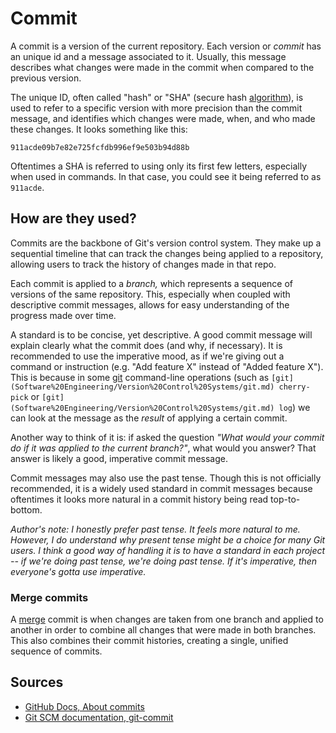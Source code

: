 # Commit

A commit is a version of the current repository. Each version or *commit* has an unique id and a message associated to it. Usually, this message describes what changes were made in the commit when compared to the previous version.

The unique ID, often called "hash" or "SHA" (secure hash [algorithm](Computer%20Science/Algorithms/algorithm.md)), is used to refer to a specific version with more precision than the commit message, and identifies which changes were made, when, and who made these changes. It looks something like this:

`911acde09b7e82e725fcfdb996ef9e503b94d88b`

Oftentimes a SHA is referred to using only its first few letters, especially when used in commands. In that case, you could see it being referred to as `911acde`.

## How are they used?

Commits are the backbone of Git's version control system. They make up a sequential timeline that can track the changes being applied to a repository, allowing users to track the history of changes made in that repo.

Each commit is applied to a *branch,* which represents a sequence of versions of the same repository. This, especially when coupled with descriptive commit messages, allows for easy understanding of the progress made over time.

A standard is to be concise, yet descriptive. A good commit message will explain clearly what the commit does (and why, if necessary). It is recommended to use the imperative mood, as if we're giving out a command or instruction (e.g. "Add feature X" instead of "Added feature X"). This is because in some [git](Software%20Engineering/Version%20Control%20Systems/git.md) command-line operations (such as `[git](Software%20Engineering/Version%20Control%20Systems/git.md) cherry-pick` or `[git](Software%20Engineering/Version%20Control%20Systems/git.md) log`) we can look at the message as the *result* of applying a certain commit.

Another way to think of it is: if asked the question *"What would your commit do if it was applied to the current branch?"*, what would you answer? That answer is likely a good, imperative commit message.

Commit messages may also use the past tense. Though this is not officially recommended, it is a widely used standard in commit messages because oftentimes it looks more natural in a commit history being read top-to-bottom.

*Author's note: I honestly prefer past tense. It feels more natural to me. However, I do understand why present tense might be a choice for many Git users. I think a good way of handling it is to have a standard in each project -- if we're doing past tense, we're doing past tense. If it's imperative, then everyone's gotta use imperative.*

### Merge commits

A [merge](Software%20Engineering/Version%20Control%20Systems/merge.md) commit is when changes are taken from one branch and applied to another in order to combine all changes that were made in both branches. This also combines their commit histories, creating a single, unified sequence of commits.

## Sources

- [GitHub Docs, About commits](https://docs.github.com/en/pull-requests/committing-changes-to-your-project/creating-and-editing-commits/about-commits)
- [Git SCM documentation, git-commit](https://git-scm.com/docs/git-commit)
